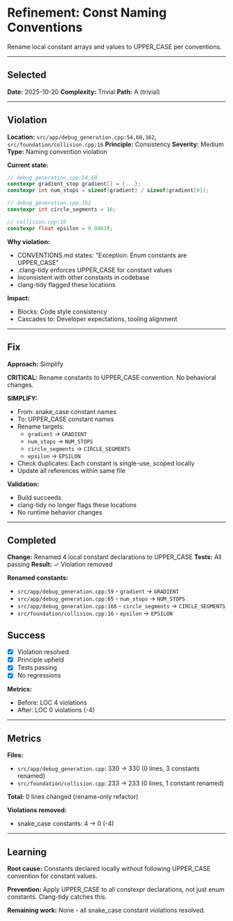 # Refinement: Const Naming Conventions

Rename local constant arrays and values to UPPER_CASE per conventions.

---

<!-- BEGIN: SELECT/SELECTED -->
## Selected

**Date:** 2025-10-20
**Complexity:** Trivial
**Path:** A (trivial)
<!-- END: SELECT/SELECTED -->

---

<!-- BEGIN: SELECT/VIOLATION -->
## Violation

**Location:** `src/app/debug_generation.cpp:54,60,162`, `src/foundation/collision.cpp:16`
**Principle:** Consistency
**Severity:** Medium
**Type:** Naming convention violation

**Current state:**
```cpp
// debug_generation.cpp:54,60
constexpr gradient_stop gradient[] = {...};
constexpr int num_stops = sizeof(gradient) / sizeof(gradient[0]);

// debug_generation.cpp:162
constexpr int circle_segments = 16;

// collision.cpp:16
constexpr float epsilon = 0.0001f;
```

**Why violation:**
- CONVENTIONS.md states: "Exception: Enum constants are UPPER_CASE"
- .clang-tidy enforces UPPER_CASE for constant values
- Inconsistent with other constants in codebase
- clang-tidy flagged these locations

**Impact:**
- Blocks: Code style consistency
- Cascades to: Developer expectations, tooling alignment
<!-- END: SELECT/VIOLATION -->

---

<!-- BEGIN: SELECT/FIX -->
## Fix

**Approach:** Simplify

**CRITICAL:** Rename constants to UPPER_CASE convention. No behavioral changes.

**SIMPLIFY:**
- From: snake_case constant names
- To: UPPER_CASE constant names
- Rename targets:
  - `gradient` → `GRADIENT`
  - `num_stops` → `NUM_STOPS`
  - `circle_segments` → `CIRCLE_SEGMENTS`
  - `epsilon` → `EPSILON`
- Check duplicates: Each constant is single-use, scoped locally
- Update all references within same file

**Validation:**
- Build succeeds
- clang-tidy no longer flags these locations
- No runtime behavior changes
<!-- END: SELECT/FIX -->

---

<!-- BEGIN: REFINE/COMPLETED -->
## Completed

**Change:** Renamed 4 local constant declarations to UPPER_CASE
**Tests:** All passing
**Result:** ✓ Violation removed

**Renamed constants:**
- `src/app/debug_generation.cpp:59` - `gradient` → `GRADIENT`
- `src/app/debug_generation.cpp:65` - `num_stops` → `NUM_STOPS`
- `src/app/debug_generation.cpp:166` - `circle_segments` → `CIRCLE_SEGMENTS`
- `src/foundation/collision.cpp:16` - `epsilon` → `EPSILON`
<!-- END: REFINE/COMPLETED -->

<!-- BEGIN: SELECT/SUCCESS -->
## Success

- [x] Violation resolved
- [x] Principle upheld
- [x] Tests passing
- [x] No regressions

**Metrics:**
- Before: LOC 4 violations
- After: LOC 0 violations (-4)
<!-- END: SELECT/SUCCESS -->

---

<!-- BEGIN: MEASURE/METRICS -->
## Metrics

**Files:**
- `src/app/debug_generation.cpp`: 330 → 330 (0 lines, 3 constants renamed)
- `src/foundation/collision.cpp`: 233 → 233 (0 lines, 1 constant renamed)

**Total:** 0 lines changed (rename-only refactor)

**Violations removed:**
- snake_case constants: 4 → 0 (-4)
<!-- END: MEASURE/METRICS -->

---

<!-- BEGIN: MEASURE/LEARNING -->
## Learning

**Root cause:** Constants declared locally without following UPPER_CASE convention for constant values.

**Prevention:** Apply UPPER_CASE to all constexpr declarations, not just enum constants. Clang-tidy catches this.

**Remaining work:** None - all snake_case constant violations resolved.
<!-- END: MEASURE/LEARNING -->
